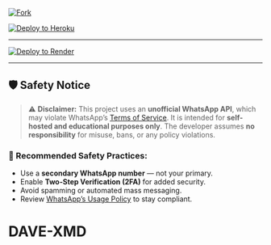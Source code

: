 [![Fork](https://img.shields.io/badge/Fork%20Repo-DAVE--XMD-blue?style=for-the-badge&logo=github)](https://github.com/giftdee/DAVE-XMD/fork)

[![Deploy to Heroku](https://www.herokucdn.com/deploy/button.svg)](https://heroku.com/deploy?template=https://github.com/giftdee/DAVE-XMD)

---
[![Deploy to Render](https://render.com/images/deploy-to-render-button.svg)](https://render.com/deploy?repo=https://github.com/giftdee/DAVE-XMD)

---

## 🛡️ Safety Notice

> ⚠️ **Disclaimer:** This project uses an **unofficial WhatsApp API**, which may violate WhatsApp’s [Terms of Service](https://www.whatsapp.com/legal). It is intended for **self-hosted and educational purposes only**. The developer assumes **no responsibility** for misuse, bans, or any policy violations.

### 🔐 Recommended Safety Practices:
- Use a **secondary WhatsApp number** — not your primary.
- Enable **Two-Step Verification (2FA)** for added security.
- Avoid spamming or automated mass messaging.
- Review [WhatsApp’s Usage Policy](https://www.whatsapp.com/legal) to stay compliant.

# DAVE-XMD
